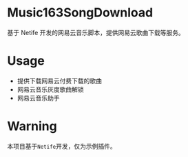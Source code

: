 # Music163SongDownload
基于 Netife 开发的网易云音乐脚本，提供网易云歌曲下载等服务。  
# Usage  
- 提供下载网易云付费下载的歌曲
- 网易云音乐灰度歌曲解锁
- 网易云音乐助手
# Warning  
本项目基于`Netife`开发，仅为示例插件。  
